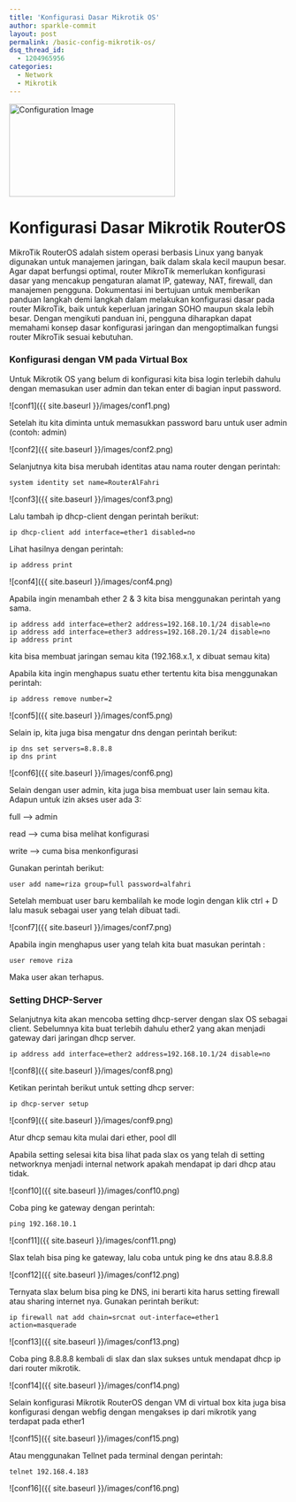 ```yaml
---
title: 'Konfigurasi Dasar Mikrotik OS'
author: sparkle-commit
layout: post
permalink: /basic-config-mikrotik-os/
dsq_thread_id:
  - 1204965956
categories:
  - Network
  - Mikrotik
---
```


<img src="{{ site.baseurl }}/images/conf0.jpg" width="300" height="168" alt="Configuration Image">

<!--more-->
# Konfigurasi Dasar Mikrotik RouterOS

MikroTik RouterOS adalah sistem operasi berbasis Linux yang banyak digunakan untuk manajemen jaringan, baik dalam skala kecil maupun besar. Agar dapat berfungsi optimal, router MikroTik memerlukan konfigurasi dasar yang mencakup pengaturan alamat IP, gateway, NAT, firewall, dan manajemen pengguna. Dokumentasi ini bertujuan untuk memberikan panduan langkah demi langkah dalam melakukan konfigurasi dasar pada router MikroTik, baik untuk keperluan jaringan SOHO maupun skala lebih besar. Dengan mengikuti panduan ini, pengguna diharapkan dapat memahami konsep dasar konfigurasi jaringan dan mengoptimalkan fungsi router MikroTik sesuai kebutuhan.

### Konfigurasi dengan VM pada Virtual Box
Untuk Mikrotik OS yang belum di konfigurasi kita bisa login terlebih dahulu dengan memasukan user admin dan tekan enter di bagian input password.

![conf1]({{ site.baseurl }}/images/conf1.png)

Setelah itu kita diminta untuk memasukkan password baru untuk user admin (contoh: admin)

![conf2]({{ site.baseurl }}/images/conf2.png)

Selanjutnya kita bisa merubah identitas atau nama router dengan perintah: 

    system identity set name=RouterAlFahri

![conf3]({{ site.baseurl }}/images/conf3.png)

Lalu tambah ip dhcp-client dengan perintah berikut:

    ip dhcp-client add interface=ether1 disabled=no

Lihat hasilnya dengan perintah:

    ip address print

![conf4]({{ site.baseurl }}/images/conf4.png)

Apabila ingin menambah ether 2 & 3 kita bisa menggunakan perintah yang sama.

    ip address add interface=ether2 address=192.168.10.1/24 disable=no
    ip address add interface=ether3 address=192.168.20.1/24 disable=no
    ip address print
    
kita bisa membuat jaringan semau kita (192.168.x.1, x dibuat semau kita)

Apabila kita ingin menghapus suatu ether tertentu kita bisa menggunakan perintah: 

    ip address remove number=2

![conf5]({{ site.baseurl }}/images/conf5.png)

Selain ip, kita juga bisa mengatur dns dengan perintah berikut:

    ip dns set servers=8.8.8.8
    ip dns print

 ![conf6]({{ site.baseurl }}/images/conf6.png)

Selain dengan user admin, kita juga bisa membuat user lain semau kita. Adapun untuk izin akses user ada 3:

full --> admin

read --> cuma bisa melihat konfigurasi

write --> cuma bisa menkonfigurasi

Gunakan perintah berikut:

    user add name=riza group=full password=alfahri

Setelah membuat user baru kembalilah ke mode login dengan klik ctrl + D lalu masuk sebagai user yang telah dibuat tadi. 

![conf7]({{ site.baseurl }}/images/conf7.png)

Apabila ingin menghapus user yang telah kita buat masukan perintah : 

    user remove riza

Maka user akan terhapus.

### Setting DHCP-Server

Selanjutnya kita akan mencoba setting dhcp-server dengan slax OS sebagai client. Sebelumnya kita buat terlebih dahulu ether2 yang akan menjadi gateway dari jaringan dhcp server. 

    ip address add interface=ether2 address=192.168.10.1/24 disable=no

![conf8]({{ site.baseurl }}/images/conf8.png)

Ketikan perintah berikut untuk setting dhcp server:

    ip dhcp-server setup

![conf9]({{ site.baseurl }}/images/conf9.png)

Atur dhcp semau kita mulai dari ether, pool dll 

Apabila setting selesai kita bisa lihat pada slax os yang telah di setting networknya menjadi internal network apakah mendapat ip dari dhcp atau tidak.

![conf10]({{ site.baseurl }}/images/conf10.png)

Coba ping ke gateway dengan perintah:

    ping 192.168.10.1

![conf11]({{ site.baseurl }}/images/conf11.png)

Slax telah bisa ping ke gateway, lalu coba untuk ping ke dns atau 8.8.8.8

![conf12]({{ site.baseurl }}/images/conf12.png)

Ternyata slax belum bisa ping ke DNS, ini berarti kita harus setting firewall atau sharing internet nya. Gunakan perintah berikut:

    ip firewall nat add chain=srcnat out-interface=ether1 action=masquerade

![conf13]({{ site.baseurl }}/images/conf13.png)

Coba ping 8.8.8.8 kembali di slax dan slax sukses untuk mendapat dhcp ip dari router mikrotik.

![conf14]({{ site.baseurl }}/images/conf14.png)

Selain konfigurasi Mikrotik RouterOS dengan VM di virtual box kita juga bisa konfigurasi dengan webfig dengan mengakses ip dari mikrotik yang terdapat pada ether1

![conf15]({{ site.baseurl }}/images/conf15.png)

Atau menggunakan Tellnet pada terminal dengan perintah:

    telnet 192.168.4.183

 ![conf16]({{ site.baseurl }}/images/conf16.png)   